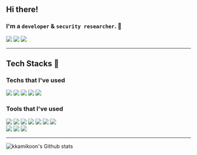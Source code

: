 ## Hi there!
### I'm a `developer` & `security researcher`. 👋
<a href="https://kkamikoon.com" target="_blank"><img src="https://img.shields.io/badge/-blog%20%E2%98%95-yellow"/></a>
<a href="https://kkamikoon.tistory.com" target="_blank"><img src="https://img.shields.io/badge/-Tistory%20%F0%9F%8E%83-yellowgreen"/></a>
<a href="mailto:kkamikoon@gmail.com" target="_blank"><img src="https://img.shields.io/badge/-Mail%20%F0%9F%93%AB-orange"/></a>

--- 
## Tech Stacks 💪

### Techs that I've used

<p>
<img src="https://img.shields.io/badge/Django-092E20?style=flat-square&logo=Django&logoColor=white"/>
<img src="https://img.shields.io/badge/Flask-000000?style=flat-square&logo=Flask&logoColor=white"/>
<img src="https://img.shields.io/badge/FastAPI-009688?style=flat-square&logo=FastAPI&logoColor=white"/>
<img src="https://img.shields.io/badge/Bootstrap-7952B3?style=flat-square&logo=Bootstrap&logoColor=white"/>
<img src="https://img.shields.io/badge/Javascript-F7DF1E?style=flat-square&logo=Javascript&logoColor=black"/>
</p>

### Tools that I've used

<p>
<img src="https://img.shields.io/badge/Apache-D22128?style=flat-square&logo=Apache&logoColor=white"/>
<img src="https://img.shields.io/badge/Nginx-009639?style=flat-square&logo=Nginx&logoColor=white"/>
<img src="https://img.shields.io/badge/AWS-232F3E?style=flat-square&logo=AmazonAWS&logoColor=white"/>
<img src="https://img.shields.io/badge/Docker-2496ED?style=flat-square&logo=Docker&logoColor=black"/>
<img src="https://img.shields.io/badge/Firebase-FFCA28?style=flat-square&logo=Firebase&logoColor=black"/>
<img src="https://img.shields.io/badge/Gitlab-FCA121?style=flat-square&logo=Gitlab&logoColor=black"/>
<img src="https://img.shields.io/badge/Git-F05032?style=flat-square&logo=Git&logoColor=black"/>
<br>
<img src="https://img.shields.io/badge/Visual Studio Code-007ACC?style=flat-square&logo=VisualStudioCode&logoColor=black"/>
<img src="https://img.shields.io/badge/PyCharm-000000?style=flat-square&logo=PyCharm&logoColor=black"/>
<img src="https://img.shields.io/badge/VMware-607078?style=flat-square&logo=VMware&logoColor=black"/>
</p>

---
![kkamikoon's Github stats](https://github-readme-stats.vercel.app/api?username=kkamikoon&show_icons=true&theme=great-gatsby&hide=contribs,issues&bg_color=0d1117&title_color=c9d1d9)

<!--
**kkamikoon/kkamikoon** is a ✨ _special_ ✨ repository because its `README.md` (this file) appears on your GitHub profile.

Here are some ideas to get you started:

- 🔭 I’m currently working on ...
- 🌱 I’m currently learning ...
- 👯 I’m looking to collaborate on ...
- 🤔 I’m looking for help with ...
- 💬 Ask me about ...
- 📫 How to reach me: ...
- 😄 Pronouns: ...
- ⚡ Fun fact: ...
-->
